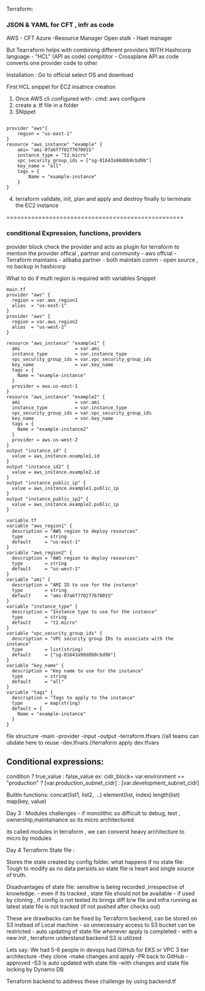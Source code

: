 Terraform:

### JSON & YAML for CFT , infr as code
AWS - CFT
Azure -Resource Manager 
Open stalk - Haet manager


But Tearraform helps with combining different providers
WITH Hashicorp language - "HCL" (API as code)
compititor - Crossplane 
API as code converts one provider code to other 

Installation :
Go to official select OS and download	

First HCL snippet for EC2 insatnce creation 
1. Once AWS cli configured with : cmd: aws configure
2. create a .tf file in a folder 
3. SNippet 
```

provider "aws"{
    region = "us-east-1"
}
resource "aws_instance" "example" {
    ami= "ami-07a6f770277670015"
    instance_type = "t2.micro"
    vpc_security_group_ids = ["sg-01643a98d8b0cbd9b"]
    key_name = "all"
    tags = {
        Name = "example-instance"
    }
}
```
4. terraform validate, init, plan and apply and destroy finally to terminate the EC2 instance

==================================================

### conditional Expression, functions, providers

provider block check the provider and acts as plugin for terraform to mention the provider
offical , partner and community  - aws 
offcial - Terraform maintains  	 - alibaba
partner - both maintain 
comm - open  source , no backup in hashicorp

What to do if multi region is required with variables
Snippet 
```
main.tf
provider "aws" {
  region = var.aws_region1
  alias  = "us-east-1"
}
provider "aws" {
  region = var.aws_region2
  alias  = "us-west-2"
}

resource "aws_instance" "example1" {
  ami                    = var.ami
  instance_type          = var.instance_type
  vpc_security_group_ids = var.vpc_security_group_ids
  key_name               = var.key_name
  tags = {
    Name = "example-instance"
  }
  provider = aws.us-east-1
}
resource "aws_instance" "example2" {
  ami                    = var.ami
  instance_type          = var.instance_type
  vpc_security_group_ids = var.vpc_security_group_ids
  key_name               = var.key_name
  tags = {
    Name = "example-instance2"
  }
  provider = aws.us-west-2
}
output "instance_id" {
  value = aws_instance.example1.id
}
output "instance_id2" {
  value = aws_instance.example2.id
}
output "instance_public_ip" {
  value = aws_instance.example1.public_ip
}
output "instance_public_ip2" {
  value = aws_instance.example2.public_ip
}
```
```
variable.tf
variable "aws_region1" {
  description = "AWS region to deploy resources"
  type        = string
  default     = "us-east-1"
}
variable "aws_region2" {
  description = "AWS region to deploy resources"
  type        = string
  default     = "us-west-2"
}
variable "ami" {
  description = "AMI ID to use for the instance"
  type        = string
  default     = "ami-07a6f770277670015"
}
variable "instance_type" {
  description = "Instance type to use for the instance"
  type        = string
  default     = "t2.micro"
}
variable "vpc_security_group_ids" {
  description = "VPC security group IDs to associate with the instance"
  type        = list(string)
  default     = ["sg-01643a98d8b0cbd9b"]
}
variable "key_name" {
  description = "Key name to use for the instance"
  type        = string
  default     = "all"
}
variable "tags" {
  description = "Tags to apply to the instance"
  type        = map(string)
  default = {
    Name = "example-instance"
  }
}
```

file structure 
-main
	-provider
	-input
	-output
	-terraform.tfvars  //all teams can ubdate here to reuse
	-dev.tfvars //terraform apply dev.tfvars

## Conditional expressions:
condition  ? true_value : false_value
ex: 
cidr_block= var.environment == "production" ? [var.production_subnet_cidr] : [var.development_subnet_cidr]

Builtin functions:
concat(list1, list2, ...)
element(list, index)
length(list)
map(key, value)



Day 3 : Modules
challenges - if monolithic so difficult to debug, test , ownership,maintainance
so its micro architectured

its called modules in terraform , we can converst heavy architecture to micro by modules



Day 4
Terraform State file :

Stores the state created by config folder.
what happens if no state file:
Tough to modify as no data persists.so state file is heart and single source of truth.

Disadvantages of state file:
sensitive is being recorded ,irrespective of knowledge.
	- even if its tracked , state file should not be available
	- if used by cloning , if config is not tested its brings diff b/w file and infra running as latest state file is not tracked (if not pushed after checks out)

These are drawbacks can be fixed by Terraform backend, can be stored on S3 instead of Local machine
	- so unnecessary access to S3 bucket can be restricted
	- auto updating of state file whenever apply is completed
	- with a new init , terraform understand backend S3 is utilized

Lets say:
We had 5-6 people in devops
had GitHub for EKS or VPC 3 tier architecture 
	-they clone
	-make changes and apply
	-PR back to GitHub
	-approved
	-S3 is auto updated with state file 
	-with changes
and state file locking by Dynamo DB

Terraform backend to address these challenge 
by using backend.tf
